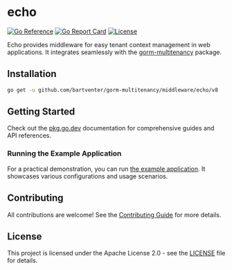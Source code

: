 # echo

[![Go Reference](https://pkg.go.dev/badge/github.com/bartventer/gorm-multitenancy/middleware/echo.svg)](https://pkg.go.dev/github.com/bartventer/gorm-multitenancy/middleware/echo/v8)
[![Go Report Card](https://goreportcard.com/badge/github.com/bartventer/gorm-multitenancy/middleware/echo/v8)](https://goreportcard.com/report/github.com/bartventer/gorm-multitenancy/middleware/echo/v8)
[![License](https://img.shields.io/github/license/bartventer/gorm-multitenancy.svg)](../../LICENSE)

Echo provides middleware for easy tenant context management in web applications. It integrates seamlessly with the [gorm-multitenancy](../../README.md) package.

## Installation

```bash
go get -u github.com/bartventer/gorm-multitenancy/middleware/echo/v8
```

## Getting Started

Check out the [pkg.go.dev](https://pkg.go.dev/github.com/bartventer/gorm-multitenancy/middleware/echo/v8) documentation for comprehensive guides and API references.

### Running the Example Application

For a practical demonstration, you can run [the example application](../../examples/README.md). It showcases various configurations and usage scenarios.

## Contributing

All contributions are welcome! See the [Contributing Guide](../../CONTRIBUTING.md) for more details.

## License

This project is licensed under the Apache License 2.0 - see the [LICENSE](../../LICENSE) file for details.